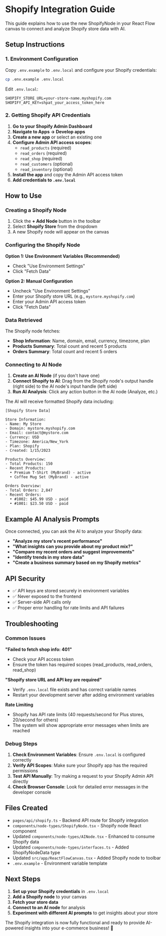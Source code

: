 # Shopify Integration Guide

This guide explains how to use the new ShopifyNode in your React Flow canvas to connect and analyze Shopify store data with AI.

## Setup Instructions

### 1. Environment Configuration

Copy `.env.example` to `.env.local` and configure your Shopify credentials:

```bash
cp .env.example .env.local
```

Edit `.env.local`:
```env
SHOPIFY_STORE_URL=your-store-name.myshopify.com
SHOPIFY_API_KEY=shpat_your_access_token_here
```

### 2. Getting Shopify API Credentials

1. **Go to your Shopify Admin Dashboard**
2. **Navigate to Apps → Develop apps**
3. **Create a new app** or select an existing one
4. **Configure Admin API access scopes**:
   - `read_products` (required)
   - `read_orders` (required)  
   - `read_shop` (required)
   - `read_customers` (optional)
   - `read_inventory` (optional)
5. **Install the app** and copy the Admin API access token
6. **Add credentials to `.env.local`**

## How to Use

### Creating a Shopify Node

1. Click the **+ Add Node** button in the toolbar
2. Select **Shopify Store** from the dropdown
3. A new Shopify node will appear on the canvas

### Configuring the Shopify Node

**Option 1: Use Environment Variables (Recommended)**
- Check "Use Environment Settings" 
- Click "Fetch Data"

**Option 2: Manual Configuration**
- Uncheck "Use Environment Settings"
- Enter your Shopify store URL (e.g., `mystore.myshopify.com`)
- Enter your Admin API access token
- Click "Fetch Data"

### Data Retrieved

The Shopify node fetches:
- **Shop Information**: Name, domain, email, currency, timezone, plan
- **Products Summary**: Total count and recent 5 products
- **Orders Summary**: Total count and recent 5 orders

### Connecting to AI Node

1. **Create an AI Node** (if you don't have one)
2. **Connect Shopify to AI**: Drag from the Shopify node's output handle (right side) to the AI node's input handle (left side)
3. **Run AI Analysis**: Click any action button in the AI node (Analyze, etc.)

The AI will receive formatted Shopify data including:
```
[Shopify Store Data]

Store Information:
- Name: My Store
- Domain: mystore.myshopify.com
- Email: contact@mystore.com
- Currency: USD
- Timezone: America/New_York
- Plan: Shopify
- Created: 1/15/2023

Products Overview:
- Total Products: 150
- Recent Products:
  • Premium T-Shirt (MyBrand) - active
  • Coffee Mug Set (MyBrand) - active

Orders Overview:
- Total Orders: 2,847
- Recent Orders:
  • #1002: $45.99 USD - paid
  • #1001: $23.50 USD - paid
```

## Example AI Analysis Prompts

Once connected, you can ask the AI to analyze your Shopify data:

- **"Analyze my store's recent performance"**
- **"What insights can you provide about my product mix?"**
- **"Compare my recent orders and suggest improvements"**
- **"Identify trends in my store data"**
- **"Create a business summary based on my Shopify metrics"**

## API Security

- ✅ API keys are stored securely in environment variables
- ✅ Never exposed to the frontend
- ✅ Server-side API calls only
- ✅ Proper error handling for rate limits and API failures

## Troubleshooting

### Common Issues

**"Failed to fetch shop info: 401"**
- Check your API access token
- Ensure the token has required scopes (read_products, read_orders, read_shop)

**"Shopify store URL and API key are required"**
- Verify `.env.local` file exists and has correct variable names
- Restart your development server after adding environment variables

**Rate Limiting**
- Shopify has API rate limits (40 requests/second for Plus stores, 20/second for others)
- The system will show appropriate error messages when limits are reached

### Debug Steps

1. **Check Environment Variables**: Ensure `.env.local` is configured correctly
2. **Verify API Scopes**: Make sure your Shopify app has the required permissions
3. **Test API Manually**: Try making a request to your Shopify Admin API directly
4. **Check Browser Console**: Look for detailed error messages in the developer console

## Files Created

- `pages/api/shopify.ts` - Backend API route for Shopify integration
- `components/node-types/ShopifyNode.tsx` - Shopify node React component
- Updated `components/node-types/AINode.tsx` - Enhanced to consume Shopify data
- Updated `components/node-types/interfaces.ts` - Added ShopifyNodeData type
- Updated `src/app/ReactFlowCanvas.tsx` - Added Shopify node to toolbar
- `.env.example` - Environment variable template

## Next Steps

1. **Set up your Shopify credentials** in `.env.local`
2. **Add a Shopify node** to your canvas
3. **Fetch your store data**
4. **Connect to an AI node** for analysis
5. **Experiment with different AI prompts** to get insights about your store

The Shopify integration is now fully functional and ready to provide AI-powered insights into your e-commerce business! 🚀